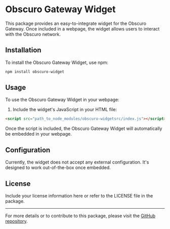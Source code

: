 
# Obscuro Gateway Widget

This package provides an easy-to-integrate widget for the Obscuro Gateway. Once included in a webpage, the widget allows users to interact with the Obscuro network.

## Installation

To install the Obscuro Gateway Widget, use npm:

```bash
npm install obscuro-widget
```

## Usage

To use the Obscuro Gateway Widget in your webpage:

1. Include the widget's JavaScript in your HTML file:

```html
<script src="path_to_node_modules/obscuro-widgetsrc/index.js"></script>
```

Once the script is included, the Obscuro Gateway Widget will automatically be embedded in your webpage.

## Configuration

Currently, the widget does not accept any external configuration. It's designed to work out-of-the-box once embedded.

## License

Include your license information here or refer to the LICENSE file in the package.

---

For more details or to contribute to this package, please visit the [GitHub repository](https://github.com/YourUsername/YourRepositoryName.git).

